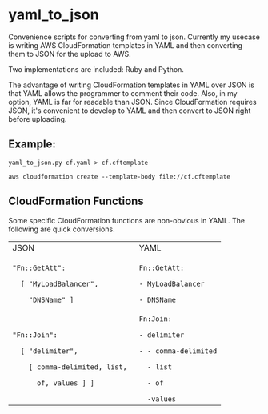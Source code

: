 # yaml_to_json
Convenience scripts for converting from yaml to json.
Currently my usecase is writing AWS CloudFormation templates in YAML
and then converting them to JSON for the upload to AWS.

Two implementations are included: Ruby and Python.

The advantage of writing CloudFormation templates in YAML over JSON
is that YAML allows the programmer to comment their code. Also, in
my option, YAML is far for readable than JSON. Since CloudFormation
requires JSON, it's convenient to develop to YAML and then convert
to JSON right before uploading.

## Example:
`yaml_to_json.py cf.yaml > cf.cftemplate`

`aws cloudformation create --template-body file://cf.cftemplate`

## CloudFormation Functions
Some specific CloudFormation functions are non-obvious in YAML. 
The following are quick conversions.

<table>
<tr>
<td>JSON </td>
<td>YAML </td>
</tr>
<tr>
<td>
<code>
"Fn::GetAtt":<br>
  [ "MyLoadBalancer",<br>
    "DNSName" ]
</code>
</td>
<td>
<code>
Fn::GetAtt:<br>
- MyLoadBalancer<br>
- DNSName
</code>
</td>
</tr>
<tr>
<td>
<code>
"Fn::Join":<br>
  [ "delimiter",<br>
    [ comma-delimited, list, <br>
      of, values ] ]
</code>
</td>
<td>
<code>
Fn:Join:<br>
- delimiter<br>
- - comma-delimited<br>
  - list<br>
  - of<br>
  -values
</code>
</td>
</tr>
</table>
